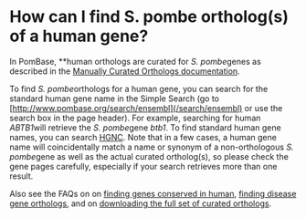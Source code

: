 # How can I find S. pombe ortholog(s) of a human gene?
<!-- pombase_categories: Orthology,Querying/Searching -->

In PomBase, **human orthologs are curated for *S. pombe*genes as
described in the [Manually Curated Orthologs documentation](/documentation/orthologs).

To find *S. pombe*orthologs for a human gene, you can search for the
standard human gene name in the Simple Search (go to
[http://www.pombase.org/search/ensembl](/search/ensembl) or use the
search box in the page header). For example, searching for human
*ABTB1*will retrieve the *S. pombe*gene *btb1*. To find standard human
gene names, you can search [HGNC](http://www.genenames.org/). Note that
in a few cases, a human gene name will coincidentally match a name or
synonym of a non-orthologous *S. pombe*gene as well as the actual
curated ortholog(s), so please check the gene pages carefully,
especially if your search retrieves more than one result.

Also see the FAQs on on [finding genes conserved in human](/faq/how-can-i-find-all-s-pombe-genes-are-conserved-human),
[finding disease gene orthologs](/faq/how-can-i-find-s-pombe-genes-associated-human-disease),
and on [downloading the full set of curated orthologs](/faq/how-can-i-obtain-list-human-and-s-pombe-orthologs).

